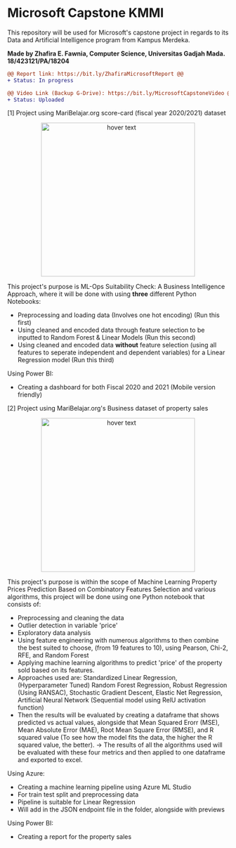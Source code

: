 # Microsoft Capstone KMMI
This repository will be used for Microsoft's capstone project in regards to its Data and Artificial Intelligence program from Kampus Merdeka. 

**Made by Zhafira E. Fawnia, Computer Science, Universitas Gadjah Mada.**
**18/423121/PA/18204**

```diff
@@ Report link: https://bit.ly/ZhafiraMicrosoftReport @@
+ Status: In progress

@@ Video Link (Backup G-Drive): https://bit.ly/MicrosoftCapstoneVideo @@
+ Status: Uploaded
```

[1] Project using MariBelajar.org score-card (fiscal year 2020/2021) dataset 

<p align="center">
  <img src="https://media-exp1.licdn.com/dms/image/C561BAQF3W8YHh053JA/company-background_10000/0/1594804641455?e=1638518400&v=beta&t=m1V0YlvdHrNhZEwbnH-cbDTNO-TcUHkMTei20DV6tlc" width="350" title="hover text">
</p>

This project's purpose is ML-Ops Suitability Check: A Business Intelligence Approach, where it will be done with using **three** different Python Notebooks:
- Preprocessing and loading data (Involves one hot encoding) (Run this first)
- Using cleaned and encoded data through feature selection to be inputted to Random Forest & Linear Models (Run this second)
- Using cleaned and encoded data **without** feature selection (using all features to seperate independent and dependent variables) for a Linear Regression model (Run this third)

Using Power BI: 
- Creating a dashboard for both Fiscal 2020 and 2021 (Mobile version friendly) 




[2] Project using MariBelajar.org's Business dataset of property sales

<p align="center">
  <img src="https://storage.googleapis.com/kaggle-datasets-images/128/270/d149695d1f9a97ec54cf673be6430ad7/dataset-original.jpg" width="350" title="hover text">
</p>


This project's purpose is within the scope of Machine Learning Property Prices Prediction Based on Combinatory Features Selection
and various algorithms, this project will be done using one Python notebook that consists of:
- Preprocessing and cleaning the data 
- Outlier detection in variable 'price'
- Exploratory data analysis 
- Using feature engineering with numerous algorithms to then combine the best suited to choose, (from 19 features to 10), using Pearson,	Chi-2,	RFE, and	Random Forest
- Applying machine learning algorithms to predict 'price' of the property sold based on its features.
- Approaches used are: Standardized Linear Regression, (Hyperparameter Tuned) Random Forest Regression, Robust Regression (Using RANSAC), Stochastic Gradient Descent, Elastic Net Regression, Artificial Neural Network (Sequential model using RelU activation function) 
- Then the results will be evaluated by creating a dataframe that shows predicted vs actual values, alongside that Mean Squared Erorr (MSE), Mean Absolute Error (MAE), Root Mean Square Error (RMSE), and R squared value (To see how the model fits the data, the higher the R squared value, the better). -> The results of all the algorithms used will be evaluated with these four metrics and then applied to one dataframe and exported to excel.

Using Azure:
- Creating a machine learning pipeline using Azure ML Studio 
- For train test split and preprocessing data 
- Pipeline is suitable for Linear Regression
- Will add in the JSON endpoint file in the folder, alongside with previews

Using Power BI:
- Creating a report for the property sales 
